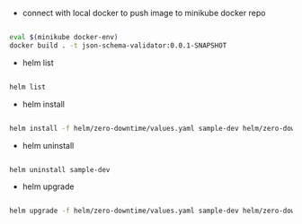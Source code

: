 
- connect with local docker to push image to minikube docker repo

```sh

eval $(minikube docker-env)
docker build . -t json-schema-validator:0.0.1-SNAPSHOT

```

- helm list

```sh

helm list

```

- helm install

```sh

helm install -f helm/zero-downtime/values.yaml sample-dev helm/zero-downtime/

```

- helm uninstall

```sh

helm uninstall sample-dev

```

- helm upgrade

```sh

helm upgrade -f helm/zero-downtime/values.yaml sample-dev helm/zero-downtime/

```